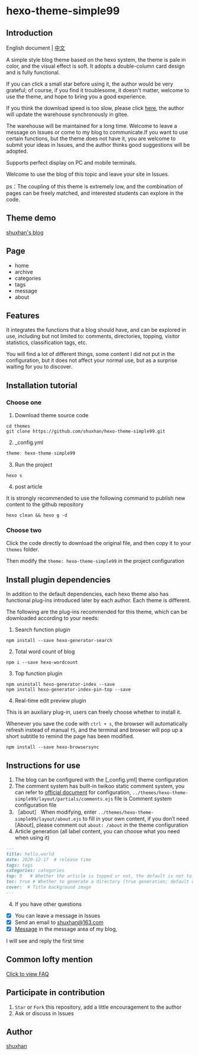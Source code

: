 # hexo-theme-simple99

## Introduction

English document | [中文](https://github.com/shuxhan/hexo-theme-simple99/blob/main/README-zh.md)

A simple style blog theme based on the hexo system, the theme is pale in color, and the visual effect is soft. It adopts a double-column card design and is fully functional.

If you can click a small star before using it, the author would be very grateful; of course, if you find it troublesome, it doesn't matter, welcome to use the theme, and hope to bring you a good experience.

If you think the download speed is too slow, please click [here](https://gitee.com/shuxhan/hexo-theme-simple99), the author will update the warehouse synchronously in gitee.

The warehouse will be maintained for a long time. Welcome to leave a message on Issues or come to my blog to communicate.If you want to use certain functions, but the theme does not have it, you are welcome to submit your ideas in Issues, and the author thinks good suggestions will be adopted.

Supports perfect display on PC and mobile terminals.

Welcome to use the blog of this topic and leave your site in Issues.

ps：The coupling of this theme is extremely low, and the combination of pages can be freely matched, and interested students can explore in the code.

## Theme demo

[shuxhan's blog](https://simple99.cn)

## Page

- home
- archive
- categories
- tags
- message
- about

## Features

It integrates the functions that a blog should have, and can be explored in use, including but not limited to: comments, directories, topping, visitor statistics, classification tags, etc.

You will find a lot of different things, some content I did not put in the configuration, but it does not affect your normal use, but as a surprise waiting for you to discover.

## Installation tutorial

### Choose one

1. Download theme source code

```shell
cd themes
git clone https://github.com/shuxhan/hexo-theme-simple99.git
```

2. _config.yml 

```js
theme: hexo-theme-simple99
```

3. Run the project

```shell
hexo s
```

4. post article

It is strongly recommended to use the following command to publish new content to the github repository

```shell
hexo clean && hexo g -d
```

### Choose two

Click the code directly to download the original file, and then copy it to your `themes` folder.

Then modify the `theme: hexo-theme-simple99` in the project configuration

## Install plugin dependencies

In addition to the default dependencies, each hexo theme also has functional plug-ins introduced later by each author. Each theme is different.

The following are the plug-ins recommended for this theme, which can be downloaded according to your needs:

1. Search function plugin
```shell
npm install --save hexo-generator-search
```

2. Total word count of blog
```shell
npm i --save hexo-wordcount
```

3. Top function plugin
```shell
npm uninstall hexo-generator-index --save
npm install hexo-generator-index-pin-top --save
```

4. Real-time edit preview plugin

This is an auxiliary plug-in, users can freely choose whether to install it.

Whenever you save the code with `ctrl + s`, the browser will automatically refresh instead of manual `f5`, and the terminal and browser will pop up a short subtitle to remind the page has been modified.

```shell
npm install --save hexo-browsersync
```

## Instructions for use

1.  The blog can be configured with the [_config.yml] theme configuration
2.  The comment system has built-in twikoo static comment system, you can refer to [official document](https://twikoo.js.org) for configuration, `../themes/hexo-theme-simple99/layout/partials/comments.ejs` file is Comment system configuration file
3.  ［about］
    When modifying, enter `../themes/hexo-theme-simple99/layout/about.ejs` to fill in your own content, if you don’t need [About], please comment out `about: /about` in the theme configuration
4.  Article generation (all label content, you can choose what you need when using it)

```md
---
title: hello,world
date: 2020-12-17  # release time
tags: tags
categories: categories
top: 9   # Whether the article is topped or not, the default is not to write top, not top; if the top is selected, the number can be selected, if there are multiple tops, sort by number
toc: true # Whether to generate a directory (true generation; default does not write toc, no generation)
cover:  # Title background image
---
```

4. If you have other questions

- [x] You can leave a message in Issues
- [x] Send an email to shuxhan@163.com
- [x] [Message](https://blog.shuxhan.com/message) in the message area of my blog,

I will see and reply the first time

## Common lofty mention

[Click to view FAQ](https://github.com/shuxhan/hexo-theme-simple99/issues?q=is%3Aissue+is%3Aopen+label%3A%E5%B8%B8%E8%A7%81%E9%97%AE%E9%A2%98)

## Participate in contribution

1.  `Star` or `Fork` this repository, add a little encouragement to the author
2.  Ask or discuss in Issues

## Author

[shuxhan](https://www.shuxhan.com)
